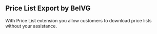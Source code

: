 Price List Export by BelVG
--------------------------
With Price List extension you allow customers to download price lists without your assistance.